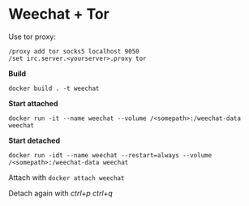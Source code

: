 Weechat + Tor
=============

Use tor proxy:
```
/proxy add tor socks5 localhost 9050
/set irc.server.<yourserver>.proxy tor
```

**Build**
```
docker build . -t weechat
```

**Start attached**
```
docker run -it --name weechat --volume /<somepath>:/weechat-data weechat
```

**Start detached**
```
docker run -idt --name weechat --restart=always --volume /<somepath>:/weechat-data weechat
```

Attach with ```docker attach weechat```

Detach again with *ctrl+p* *ctrl+q*
